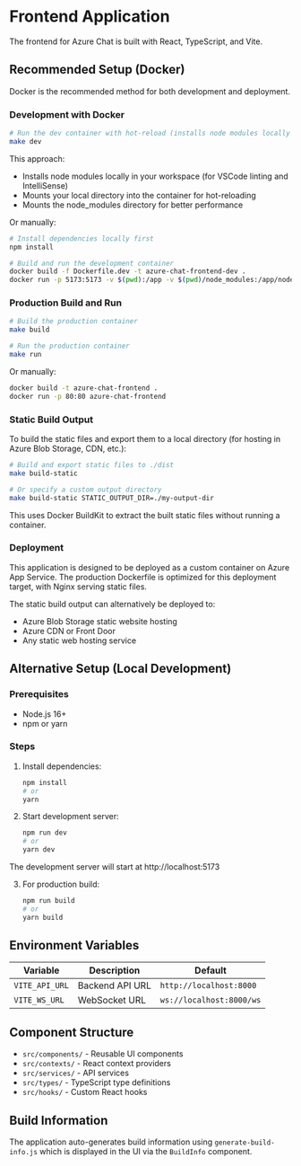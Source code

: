 # Frontend Application

The frontend for Azure Chat is built with React, TypeScript, and Vite.

## Recommended Setup (Docker)

Docker is the recommended method for both development and deployment.

### Development with Docker

```bash
# Run the dev container with hot-reload (installs node modules locally first)
make dev
```

This approach:
- Installs node modules locally in your workspace (for VSCode linting and IntelliSense)
- Mounts your local directory into the container for hot-reloading
- Mounts the node_modules directory for better performance

Or manually:
```bash
# Install dependencies locally first
npm install

# Build and run the development container
docker build -f Dockerfile.dev -t azure-chat-frontend-dev .
docker run -p 5173:5173 -v $(pwd):/app -v $(pwd)/node_modules:/app/node_modules azure-chat-frontend-dev
```

### Production Build and Run

```bash
# Build the production container
make build

# Run the production container
make run
```

Or manually:
```bash
docker build -t azure-chat-frontend .
docker run -p 80:80 azure-chat-frontend
```

### Static Build Output

To build the static files and export them to a local directory (for hosting in Azure Blob Storage, CDN, etc.):

```bash
# Build and export static files to ./dist
make build-static

# Or specify a custom output directory
make build-static STATIC_OUTPUT_DIR=./my-output-dir
```

This uses Docker BuildKit to extract the built static files without running a container.

### Deployment

This application is designed to be deployed as a custom container on Azure App Service. The production Dockerfile is optimized for this deployment target, with Nginx serving static files.

The static build output can alternatively be deployed to:
- Azure Blob Storage static website hosting
- Azure CDN or Front Door
- Any static web hosting service

## Alternative Setup (Local Development)

### Prerequisites

- Node.js 16+ 
- npm or yarn

### Steps

1. Install dependencies:
   ```bash
   npm install
   # or
   yarn
   ```

2. Start development server:
   ```bash
   npm run dev
   # or
   yarn dev
   ```

The development server will start at http://localhost:5173

3. For production build:
   ```bash
   npm run build
   # or
   yarn build
   ```

## Environment Variables

| Variable | Description | Default |
|----------|-------------|---------|
| `VITE_API_URL` | Backend API URL | `http://localhost:8000` |
| `VITE_WS_URL` | WebSocket URL | `ws://localhost:8000/ws` |

## Component Structure

- `src/components/` - Reusable UI components
- `src/contexts/` - React context providers
- `src/services/` - API services
- `src/types/` - TypeScript type definitions
- `src/hooks/` - Custom React hooks

## Build Information

The application auto-generates build information using `generate-build-info.js` which is displayed in the UI via the `BuildInfo` component.
